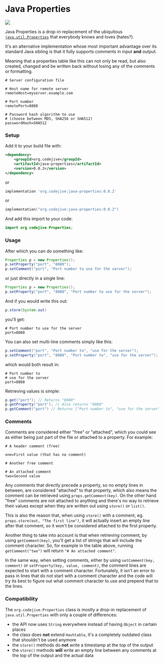 # Java Properties

[![](https://jitpack.io/v/wilinz/java-properties?label=Release)](https://jitpack.io/#wilinz/java-properties)

Java Properties is a drop-in replacement of the ubiquitous
[`java.util.Properties`](https://docs.oracle.com/en/java/javase/17/docs/api/java.base/java/util/Properties.html)
that everybody knows and loves (hates?).

It's an alternative implementation whose most important advantage over its standard Java sibling is that
it fully supports comments in input **and** output.

Meaning that a properties table like this can not only be read, but also created, changed
and be written back without losing any of the comments or formatting.

```properties
# Server configuration file

# Host name for remote server
remoteHost=myserver.example.com

# Port number
remotePort=8080

# Password hash algorithm to use
# (choose between MD5, SHA256 or SHA512)
passwordHash=SHA512
```
### Setup

Add it to your build file with:

```xml
<dependency>
    <groupId>org.codejive</groupId>
    <artifactId>java-properties</artifactId>
    <version>0.0.2</version>
</dependency>
```

or

```groovy
implementation 'org.codejive:java-properties:0.0.2'
```

or

```kotlin
implementation("org.codejive:java-properties:0.0.2")
```

And add this import to your code:

```java
import org.codejive.Properties;
```

### Usage

After which you can do something like:

```java
Properties p = new Properties();
p.setProperty("port", "8080");
p.setComment("port", "Port number to use for the server");
```

or just directly in a single line:

```java
Properties p = new Properties();
p.setProperty("port", "8080", "Port number to use for the server");
```

And if you would write this out:

```java
p.store(System.out)
```

you'll get:

```properties
# Port number to use for the server
port=8080
```

You can also set multi-line comments simply like this:

```java
p.setComment("port", "Port number to", "use for the server");
p.setProperty("port", "8080", "Port number to", "use for the server");
```

which would both result in:

```properties
# Port number to
# use for the server
port=8080
```

Retrieving values is simple:

```java
p.get("port"); // Returns "8080"
p.getProperty("port"); // Also returns "8080"
p.getComment("port") // Returns ["Port number to", "use for the server"]
```

### Comments

Comments are considered either "free" or "attached", which you could see as either being
just part of the file or attached to a property. For example:

```properties
# A header comment (free)

one=First value (that has no comment)

# Another free comment

# An attached comment
two=Second value
```

Any comments that directly precede a property, so no empty lines in between, are considered
"attached" to that property, which also means the comment can be retrieved using `props.getComment(key)`.
On the other hand "free" comments are not attached to anything and there's no way to retrieve their
values except when they are written out using `store()` or `list()`.

This is also the reason that, when using `store()` with a comment, eg. `props.store(out, "The first line")`,
it will actually insert an empty line after that comment, so it won't be considered attached to
the first property.

Another thing to take into account is that when retrieving comment, by using `getComment(key)`, you'll get a
list of strings that will include the comment character. So, for example in the table above, running
`getComment("two")` will return `"# An attached comment"`.

In the same way, when setting comments, either by using `setComment(key, comment)` or
`setProperty(key, value, comment)`, the comment lines are expected to start with a comment character.
Fortunately, it isn't an error to pass in lines that do not start with a comment character and the code will
try its best to figure out what comment character to use and prepend that to the lines.

### Compatibility

The `org.codejive.Properties` class is mostly a drop-in replacement of `java.util.Properties` with only
a couple of differences:

 - the API now uses `String` everywhere instead of having `Object` in certain places
 - the class does **not** extend `Hashtable`, it's a completely outdated class that shouldn't be used anymore
 - the `store()` methods do **not** write a timestamp at the top of the output
 - the `store()` methods **will** write an empty line between any comments at the top of the output and the actual data
